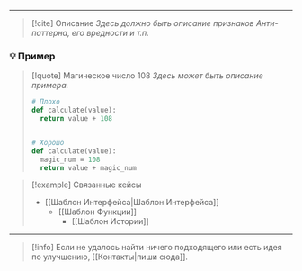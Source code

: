 ***

> [!cite] Описание
>_Здесь должно быть описание признаков Анти-паттерна, его вредности и т.п._

### 💡 Пример

> [!quote] Магическое число 108
> _Здесь может быть описание примера._
> 
> ```python
> # Плохо
>def calculate(value):
>	return value + 108
>
>
># Хорошо
>def calculate(value):
>	magic_num = 108
>	return value + magic_num
> ```

> [!example] Связанные кейсы
> - [[Шаблон Интерфейса|Шаблон Интерфейса]]
> 	- [[Шаблон Функции]]
> 		- [[Шаблон Истории]]

***

> [!info]
> Если не удалось найти ничего подходящего или есть идея по улучшению, [[Контакты|пиши сюда]].
